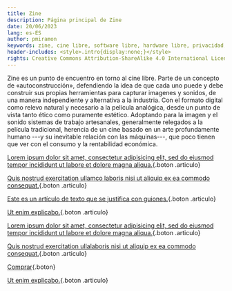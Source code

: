 ```yaml
---
title: Zine
description: Página principal de Zine
date: 20/06/2023
lang: es-ES
author: pmiramon
keywords: zine, cine libre, software libre, hardware libre, privacidad, tecnología libre, autonomia digital, magic lantern, EM272
header-includes: <style>.intro{display:none;}</style>
rights: Creative Commons Attribution-ShareAlike 4.0 International License
---
```


Zine es un punto de encuentro en torno al cine libre. Parte de un concepto de «autoconstrucción», defendiendo la idea de que cada uno puede y debe construir sus propias herramientas para capturar imagenes y sonidos, de una manera independiente y alternativa a la industria. Con el formato digital como relevo natural y necesario a la película analógica, desde un punto de vista tanto ético como puramente estético. Adoptando para la imagen y el sonido sistemas de trabajo artesanales, generalmente relegados a la película tradicional, herencia de un cine basado en un arte profundamente humano ---y su inevitable relación con las máquinas---, que poco tienen que ver con el consumo y la rentabilidad económica.

<div class="botonera">

[Lorem ipsum dolor sit amet, consectetur adipisicing elit, sed do eiusmod tempor incididunt ut labore et dolore magna aliqua.](#intro){.boton .articulo}

[Quis nostrud exercitation ullamco laboris nisi ut aliquip ex ea commodo consequat.](#intro){.boton .articulo}

[Este es un artículo de texto que se justifica con guiones.](prueba-texto.html){.boton .articulo}

[Ut enim explicabo.](#intro){.boton .articulo}

[Lorem ipsum dolor sit amet, consectetur adipisicing elit, sed do eiusmod tempor incididunt ut labore et dolore magna aliqua.](#intro){.boton .articulo}

[Quis nostrud exercitation ullalaboris nisi ut aliquip ex ea commodo consequat.](#intro){.boton .articulo}

[Comprar](#intro){.boton}

[Ut enim explicabo.](#intro){.boton .articulo}

</div>
